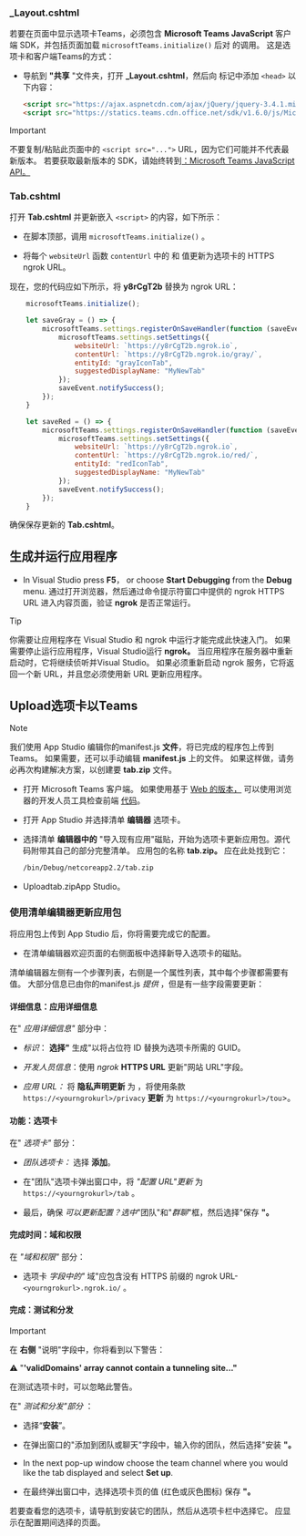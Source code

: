 ### <a name="_layoutcshtml"></a>_Layout.cshtml

若要在页面中显示选项卡Teams，必须包含 **Microsoft Teams JavaScript** 客户端 SDK，并包括页面加载 `microsoftTeams.initialize()` 后对 的调用。 这是选项卡和客户端Teams的方式：

- 导航到 **"共享** "文件夹，打开 **_Layout.cshtml**，然后向 标记中添加 `<head>` 以下内容：

    ```html
    <script src="https://ajax.aspnetcdn.com/ajax/jQuery/jquery-3.4.1.min.js"></script>
    <script src="https://statics.teams.cdn.office.net/sdk/v1.6.0/js/MicrosoftTeams.min.js"></script>
    ```

>[!IMPORTANT]
>不要复制/粘贴此页面中的 `<script src="...">` URL，因为它们可能并不代表最新版本。 若要获取最新版本的 SDK，请始终转到[：Microsoft Teams JavaScript API。](https://www.npmjs.com/package/@microsoft/teams-js)

### <a name="tabcshtml"></a>Tab.cshtml

打开 **Tab.cshtml** 并更新嵌入 `<script>` 的内容，如下所示：

- 在脚本顶部，调用 `microsoftTeams.initialize()` 。

- 将每个 `websiteUrl` 函数 `contentUrl` 中的 和 值更新为选项卡的 HTTPS ngrok URL。

现在，您的代码应如下所示，将 **y8rCgT2b** 替换为 ngrok URL：

```javascript
    microsoftTeams.initialize();

    let saveGray = () => {
        microsoftTeams.settings.registerOnSaveHandler(function (saveEvent) {
            microsoftTeams.settings.setSettings({
                websiteUrl: `https://y8rCgT2b.ngrok.io`,
                contentUrl: `https://y8rCgT2b.ngrok.io/gray/`,
                entityId: "grayIconTab",
                suggestedDisplayName: "MyNewTab"
            });
            saveEvent.notifySuccess();
        });
    }

    let saveRed = () => {
        microsoftTeams.settings.registerOnSaveHandler(function (saveEvent) {
            microsoftTeams.settings.setSettings({
                websiteUrl: `https://y8rCgT2b.ngrok.io`,
                contentUrl: `https://y8rCgT2b.ngrok.io/red/`,
                entityId: "redIconTab",
                suggestedDisplayName: "MyNewTab"
            });
            saveEvent.notifySuccess();
        });
    }
```

确保保存更新的 **Tab.cshtml**。

## <a name="build-and-run-your-application"></a>生成并运行应用程序

- In Visual Studio press **F5**， or choose **Start Debugging** from the **Debug** menu. 通过打开浏览器，然后通过命令提示符窗口中提供的 ngrok HTTPS URL 进入内容页面，验证 **ngrok** 是否正常运行。

>[!TIP]
>你需要让应用程序在 Visual Studio 和 ngrok 中运行才能完成此快速入门。 如果需要停止运行应用程序，Visual Studio运行 **ngrok。** 当应用程序在服务器中重新启动时，它将继续侦听并Visual Studio。 如果必须重新启动 ngrok 服务，它将返回一个新 URL，并且您必须使用新 URL 更新应用程序。

## <a name="upload-your-tab-to-teams"></a>Upload选项卡以Teams

>[!Note]
> 我们使用 App Studio 编辑你的manifest.js **文件**，将已完成的程序包上传到Teams。 如果需要，还可以手动编辑 **manifest.js** 上的文件。 如果这样做，请务必再次构建解决方案，以创建要 **tab.zip** 文件。

- 打开 Microsoft Teams 客户端。 如果使用基于 [Web 的版本，](https://teams.microsoft.com) 可以使用浏览器的开发人员工具检查前端 [代码](~/tabs/how-to/developer-tools.md)。

- 打开 App Studio 并选择清单 **编辑器** 选项卡。

- 选择清单 **编辑器中的** "导入现有应用"磁贴，开始为选项卡更新应用包。源代码附带其自己的部分完整清单。 应用包的名称 **tab.zip。** 应在此处找到它：

    ```bash
    /bin/Debug/netcoreapp2.2/tab.zip
    ```

- Uploadtab.zipApp  Studio。

### <a name="update-your-app-package-with-manifest-editor"></a>使用清单编辑器更新应用包

将应用包上传到 App Studio 后，你将需要完成它的配置。

- 在清单编辑器欢迎页面的右侧面板中选择新导入选项卡的磁贴。

清单编辑器左侧有一个步骤列表，右侧是一个属性列表，其中每个步骤都需要有值。 大部分信息已由你的manifest.js *提供* ，但是有一些字段需要更新：

#### <a name="details-app-details"></a>详细信息：应用详细信息

在" *应用详细信息"* 部分中：

- *标识*： **选择"** 生成"以将占位符 ID 替换为选项卡所需的 GUID。

- *开发人员信息*：使用 *ngrok* **HTTPS URL** 更新"网站 URL"字段。

- *应用 URL：* 将 **隐私声明更新** 为 ，将使用条款 `https://<yourngrokurl>/privacy` **更新** 为 `https://<yourngrokurl>/tou`>。

#### <a name="capabilities-tabs"></a>功能：选项卡

在" *选项卡"* 部分：

- *团队选项卡：* 选择 **添加**。

- 在"团队"选项卡弹出窗口中，将 *"配置 URL"更新* 为 `https://<yourngrokurl>/tab` 。

- 最后，确保 *可以更新配置？选中*"团队"和"*群聊*"框，然后选择"保存 **"。**

#### <a name="finish-domains-and-permissions"></a>完成时间：域和权限

在 *"域和权限"* 部分：

- 选项卡 *字段中的"* 域"应包含没有 HTTPS 前缀的 ngrok URL- `<yourngrokurl>.ngrok.io/` 。

#### <a name="finish-test-and-distribute"></a>完成：测试和分发

>[!IMPORTANT]
>在 **右侧** "说明"字段中，你将看到以下警告：
>
>&#9888; "**'validDomains' array cannot contain a tunneling site..."**
>
>在测试选项卡时，可以忽略此警告。

在" *测试和分发"部分* ：

- 选择“**安装**”。

- 在弹出窗口的"添加到团队或聊天"字段中，输入你的团队，然后选择"安装 **"。**

- In the next pop-up window choose the team channel where you would like the tab displayed and select **Set up**.

- 在最终弹出窗口中，选择选项卡页的值 (红色或灰色图标) 保存 **"。**

若要查看您的选项卡，请导航到安装它的团队，然后从选项卡栏中选择它。 应显示在配置期间选择的页面。
